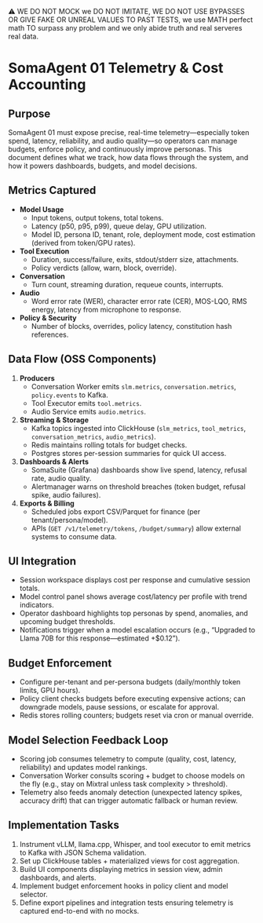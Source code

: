 ⚠️ WE DO NOT MOCK we DO NOT IMITATE, WE DO NOT USE BYPASSES OR GIVE FAKE OR UNREAL VALUES TO PAST TESTS, we use MATH perfect math TO surpass any problem and we only abide truth and real serveres real data.

# SomaAgent 01 Telemetry & Cost Accounting

## Purpose
SomaAgent 01 must expose precise, real-time telemetry—especially token spend, latency, reliability, and audio quality—so operators can manage budgets, enforce policy, and continuously improve personas. This document defines what we track, how data flows through the system, and how it powers dashboards, budgets, and model decisions.

## Metrics Captured
- **Model Usage**
  - Input tokens, output tokens, total tokens.
  - Latency (p50, p95, p99), queue delay, GPU utilization.
  - Model ID, persona ID, tenant, role, deployment mode, cost estimation (derived from token/GPU rates).
- **Tool Execution**
  - Duration, success/failure, exits, stdout/stderr size, attachments.
  - Policy verdicts (allow, warn, block, override).
- **Conversation**
  - Turn count, streaming duration, requeue counts, interrupts.
- **Audio**
  - Word error rate (WER), character error rate (CER), MOS-LQO, RMS energy, latency from microphone to response.
- **Policy & Security**
  - Number of blocks, overrides, policy latency, constitution hash references.

## Data Flow (OSS Components)
1. **Producers**
   - Conversation Worker emits `slm.metrics`, `conversation.metrics`, `policy.events` to Kafka.
   - Tool Executor emits `tool.metrics`.
   - Audio Service emits `audio.metrics`.
2. **Streaming & Storage**
   - Kafka topics ingested into ClickHouse (`slm_metrics`, `tool_metrics`, `conversation_metrics`, `audio_metrics`).
   - Redis maintains rolling totals for budget checks.
   - Postgres stores per-session summaries for quick UI access.
3. **Dashboards & Alerts**
   - SomaSuite (Grafana) dashboards show live spend, latency, refusal rate, audio quality.
   - Alertmanager warns on threshold breaches (token budget, refusal spike, audio failures).
4. **Exports & Billing**
   - Scheduled jobs export CSV/Parquet for finance (per tenant/persona/model).
   - APIs (`GET /v1/telemetry/tokens`, `/budget/summary`) allow external systems to consume data.

## UI Integration
- Session workspace displays cost per response and cumulative session totals.
- Model control panel shows average cost/latency per profile with trend indicators.
- Operator dashboard highlights top personas by spend, anomalies, and upcoming budget thresholds.
- Notifications trigger when a model escalation occurs (e.g., “Upgraded to Llama 70B for this response—estimated +$0.12”).

## Budget Enforcement
- Configure per-tenant and per-persona budgets (daily/monthly token limits, GPU hours).
- Policy client checks budgets before executing expensive actions; can downgrade models, pause sessions, or escalate for approval.
- Redis stores rolling counters; budgets reset via cron or manual override.

## Model Selection Feedback Loop
- Scoring job consumes telemetry to compute (quality, cost, latency, reliability) and updates model rankings.
- Conversation Worker consults scoring + budget to choose models on the fly (e.g., stay on Mixtral unless task complexity > threshold).
- Telemetry also feeds anomaly detection (unexpected latency spikes, accuracy drift) that can trigger automatic fallback or human review.

## Implementation Tasks
1. Instrument vLLM, llama.cpp, Whisper, and tool executor to emit metrics to Kafka with JSON Schema validation.
2. Set up ClickHouse tables + materialized views for cost aggregation.
3. Build UI components displaying metrics in session view, admin dashboards, and alerts.
4. Implement budget enforcement hooks in policy client and model selector.
5. Define export pipelines and integration tests ensuring telemetry is captured end-to-end with no mocks.
